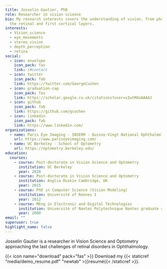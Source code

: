 ```yaml
---
title: Josselin Gautier, PhD
role: Researcher in vision science
bio: My research interests covers the understanding of vision, from photons to
  the retinal and first cortical layers.
interests:
  - Vision_science
  - eye_movements
  - stereo_vision
  - depth_perception
  - retina
social:
  - icon: envelope
    icon_pack: fas
    link: /#contact
  - icon: twitter
    icon_pack: fab
    link: https://twitter.com/GeorgeCushen
  - icon: graduation-cap
    icon_pack: fas
    link: https://scholar.google.co.uk/citations?user=sIwtMXoAAAAJ
  - icon: github
    icon_pack: fab
    link: https://github.com/gcushen
  - icon: linkedin
    icon_pack: fab
    link: https://www.linkedin.com/
organizations:
  - name: Paris Eye Imaging - INSERM - Quinze-Vingt National Ophthalmology Hospital
    url: https://www.pariseyeimaging.com/
  - name: UC Berkeley - School of Optometry
    url: https://optometry.berkeley.edu/
education:
  courses:
    - course: Post-doctorate in Vision Science and Optometry
      institution: UC Berkeley
      year: 2028
    - course: Post-doctorate in Vision Science and Optometry
      institution: Anglia Ruskin Cambridge, UK
      year: 2015
    - course: PhD in Computer Science (Vision Modeling)
      institution: Université of Rennes I
      year: 2012
    - course: MEng in Electronic and Digital Technologies
      institution: Université of Nantes Polytechnique Nantes graduate school
      year: 2008
email: ""
superuser: true
highlight_name: false
---
```

Josselin Gautier is a researcher in Vision Science and Optometry approaching the last  challenges of retinal disorders in Ophthalmology.



{{< icon name="download" pack="fas" >}} Download my {{< staticref "media/demo_resume.pdf" "newtab" >}}resumé{{< /staticref >}}.